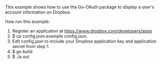 This example shows how to use the Go-OAuth package to display a user's account information on Dropbox.

How run this example:

1. Register an application at https://www.dropbox.com/developers/apps
2. $ cp config.json.example config.json.
3. Edit config.json to include your Dropbox application key and application secret from step 1.
4. $ go build
5. $ ./a.out
